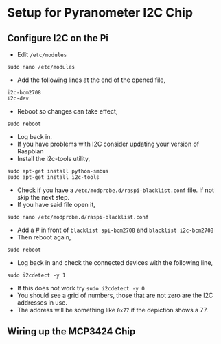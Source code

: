 # Setup for Pyranometer I2C Chip

## Configure I2C on the Pi
* Edit `/etc/modules`
```
sudo nano /etc/modules
```
* Add the following lines at the end of the opened file,
```
i2c-bcm2708
i2c-dev
```
* Reboot so changes can take effect,
```
sudo reboot
```
* Log back in. 
* If you have problems with I2C consider updating your version of Raspbian
* Install the i2c-tools utility,
```
sudo apt-get install python-smbus
sudo apt-get install i2c-tools
```
* Check if you have a `/etc/modprobe.d/raspi-blacklist.conf` file. If not skip the next step.
 * If you have said file open it, 
 ```
sudo nano /etc/modprobe.d/raspi-blacklist.conf
```
 * Add a # in front of `blacklist spi-bcm2708` and `blacklist i2c-bcm2708`
* Then reboot again,
```
sudo reboot
```
* Log back in and check the connected devices with the following line,
```
sudo i2cdetect -y 1
```
 * If this does not work try `sudo i2cdetect -y 0`
* You should see a grid of numbers, those that are not zero are the I2C addresses in use. 
* The address will be something like `0x77` if the depiction shows a 77.

## Wiring up the MCP3424 Chip

